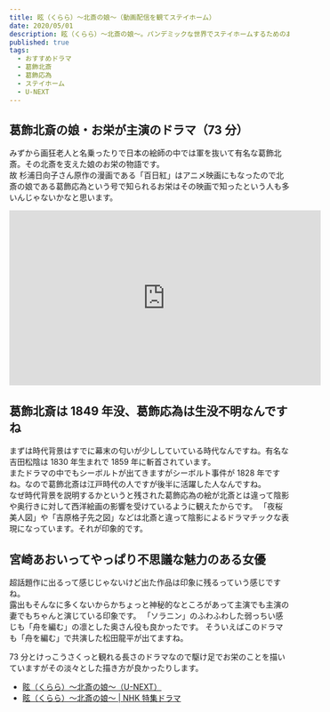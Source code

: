 ```yaml
---
title: 眩（くらら）～北斎の娘～（動画配信を観てステイホーム）
date: 2020/05/01
description: 眩（くらら）～北斎の娘～。パンデミックな世界でステイホームするためのあれこれ、動画配信を観て過ごしてます
published: true
tags:
  - おすすめドラマ
  - 葛飾北斎
  - 葛飾応為
  - ステイホーム
  - U-NEXT
---
```


## 葛飾北斎の娘・お栄が主演のドラマ（73 分）

みずから画狂老人と名乗ったりで日本の絵師の中では軍を抜いて有名な葛飾北斎。その北斎を支えた娘のお栄の物語です。  
故 杉浦日向子さん原作の漫画である「百日紅」はアニメ映画にもなったので北斎の娘である葛飾応為という号で知られるお栄はその映画で知ったという人も多いんじゃないかなと思います。

<div class="youtube">
<iframe width="560" height="315" src="https://www.youtube.com/embed/Vr2_A2AFzMk" frameborder="0" allow="accelerometer; autoplay; encrypted-media; gyroscope; picture-in-picture" allowfullscreen></iframe>
</div>

<!-- more -->

## 葛飾北斎は 1849 年没、葛飾応為は生没不明なんですね

まずは時代背景はすでに幕末の匂いが少ししていている時代なんですね。有名な吉田松陰は 1830 年生まれで 1859 年に斬首されています。  
またドラマの中でもシーボルトが出てきますがシーボルト事件が 1828 年ですね。なので葛飾北斎は江戸時代の人ですが後半に活躍した人なんですね。  
なぜ時代背景を説明するかというと残された葛飾応為の絵が北斎とは違って陰影や奥行きに対して西洋絵画の影響を受けているように観えたからです。
「夜桜美人図」や「吉原格子先之図」などは北斎と違って陰影によるドラマチックな表現になっています。それが印象的です。

## 宮崎あおいってやっぱり不思議な魅力のある女優

超話題作に出るって感じじゃないけど出た作品は印象に残るっていう感じですね。  
露出もそんなに多くないからかちょっと神秘的なところがあって主演でも主演の妻でもちゃんと演じている印象です。
「ソラニン」のふわふわした弱っちい感じも「舟を編む」の凛とした奥さん役も良かったです。
そういえばこのドラマも「舟を編む」で共演した松田龍平が出てますね。

73 分とけっこうさくっと観れる長さのドラマなので駆け足でお栄のことを描いていますがその淡々とした描き方が良かったりします。

- [眩（くらら）～北斎の娘～（U-NEXT）](https://video.unext.jp/?td=SID0031135)
- [眩（くらら）～北斎の娘～ | NHK 特集ドラマ](https://www.nhk.or.jp/dsp/kurara/)
